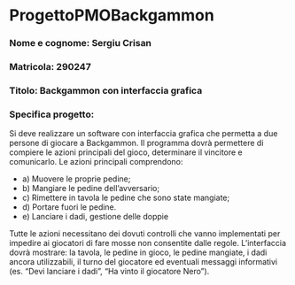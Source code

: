 # ProgettoPMOBackgammon
### Nome e cognome: Sergiu Crisan
### Matricola: 290247
### Titolo: Backgammon con interfaccia grafica
### Specifica progetto:
Si deve realizzare un software con interfaccia grafica che permetta a due persone di giocare a Backgammon.
Il programma dovrà permettere di compiere le azioni principali del gioco, determinare il vincitore e comunicarlo. 
Le azioni principali comprendono:
- a) Muovere le proprie pedine; 
- b) Mangiare le pedine dell’avversario; 
- c) Rimettere in tavola le pedine che sono state mangiate; 
- d) Portare fuori le pedine. 
- e) Lanciare i dadi, gestione delle doppie 

Tutte le azioni necessitano dei dovuti controlli che vanno implementati per impedire ai giocatori di fare mosse non consentite dalle regole.
 L’interfaccia dovrà mostrare: la tavola, le pedine in gioco, le pedine mangiate, i dadi ancora utilizzabili, il turno del giocatore ed eventuali messaggi informativi (es. “Devi lanciare i dadi”, “Ha vinto il giocatore Nero”).
